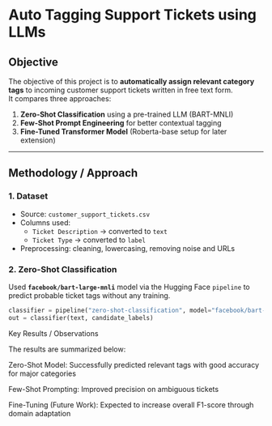 # Auto Tagging Support Tickets using LLMs

##  Objective
The objective of this project is to **automatically assign relevant category tags** to incoming customer support tickets written in free text form.  
It compares three approaches:
1. **Zero-Shot Classification** using a pre-trained LLM (BART-MNLI)
2. **Few-Shot Prompt Engineering** for better contextual tagging
3. **Fine-Tuned Transformer Model** (Roberta-base setup for later extension)

---

## Methodology / Approach

### 1. Dataset
- Source: `customer_support_tickets.csv`
- Columns used:
  - `Ticket Description` → converted to `text`
  - `Ticket Type` → converted to `label`
- Preprocessing: cleaning, lowercasing, removing noise and URLs

### 2. Zero-Shot Classification
Used **`facebook/bart-large-mnli`** model via the Hugging Face `pipeline` to predict probable ticket tags without any training.

```python
classifier = pipeline("zero-shot-classification", model="facebook/bart-large-mnli")
out = classifier(text, candidate_labels)
```


Key Results / Observations

The results are summarized below:

Zero-Shot Model: Successfully predicted relevant tags with good accuracy for major categories

Few-Shot Prompting: Improved precision on ambiguous tickets

Fine-Tuning (Future Work): Expected to increase overall F1-score through domain adaptation











